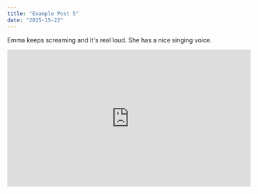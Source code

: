 ```yaml
---
title: "Example Post 5"
date: "2015-15-22"
---
```


Emma keeps screaming and it's real loud. She has a nice singing voice.

<iframe width="560" height="315" src="https://www.youtube.com/embed/4n0xNbfJLR8" frameborder="0" allowfullscreen></iframe>
